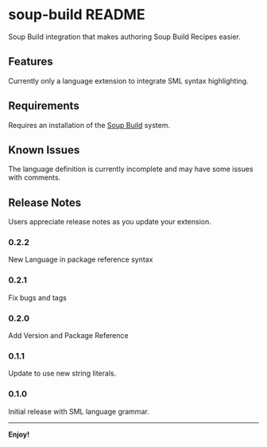 # soup-build README

Soup Build integration that makes authoring Soup Build Recipes easier.

## Features

Currently only a language extension to integrate SML syntax highlighting.

## Requirements

Requires an installation of the [Soup Build](https://www.soupbuild.com/docs/getting-started) system.

## Known Issues

The language definition is currently incomplete and may have some issues with comments.

## Release Notes

Users appreciate release notes as you update your extension.

### 0.2.2

New Language in package reference syntax

### 0.2.1

Fix bugs and tags

### 0.2.0

Add Version and Package Reference

### 0.1.1

Update to use new string literals.

### 0.1.0

Initial release with SML language grammar.

---

**Enjoy!**
